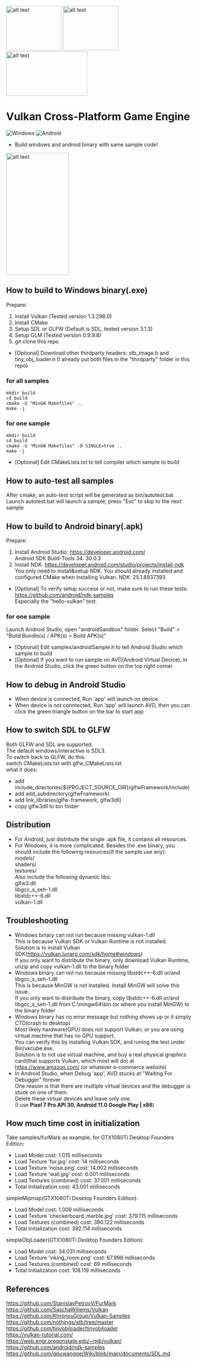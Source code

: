 <p float="left">
  <img src="https://github.com/gpuwangge/VulkanPlatform/blob/main/images/vulkanLogo.png" alt="alt text" width="150" height="120">  
  <img src="https://github.com/gpuwangge/VulkanPlatform/blob/main/images/windowsLogo.png" alt="alt text" width="150" height="120">  
  <img src="https://github.com/gpuwangge/VulkanPlatform/blob/main/images/androidLogo.png" alt="alt text" width="220" height="120">  
</p>


# Vulkan Cross-Platform Game Engine
![Windows](https://img.shields.io/badge/Windows-passing-brightgreen)
![Android](https://img.shields.io/badge/Android-passing-brightgreen)
- Build windows and android binary with same sample code!

<img src="https://github.com/gpuwangge/VulkanPlatform/blob/main/images/shadowMapAVDDemo.png" alt="alt text" width="170" height="330">  

## How to build to Windows binary(.exe)
Prepare:  
1. Install Vulkan (Tested version 1.3.296.0)  
1. Install CMake  
1. Setup SDL or GLFW (Default is SDL, tested version 3.1.3)   
1. Setup GLM (Tested version 0.9.9.8)
1. git clone this repo 
- [Optional] Download other thirdparty headers: stb_image.h and tiny_obj_loader.h (I already put both files in the "thirdparty" folder in this repo)  
### for all samples
```
mkdir build  
cd build  
cmake -G "MinGW Makefiles" ..   
make -j  
```

### for one sample  
```
mkdir build  
cd build  
cmake -G "MinGW Makefiles" -D SINGLE=true ..  
make -j
```
- [Optional] Edit CMakeLists.txt to tell compiler which sample to build   

## How to auto-test all samples
After cmake, an auto-test script will be generated as bin/autotest.bat  
Launch autotest.bat will launch a sample; press "Esc" to skip to the next sample  

## How to build to Android binary(.apk)
Prepare:  
1. Install Android Studio: https://developer.android.com/   
Android SDK Build-Tools 34: 30.0.3  
2. Install NDK: https://developer.android.com/studio/projects/install-ndk  
   You only need to install&setup NDK. You should already installed and configured CMake when installing Vulkan. 
NDK: 25.1.8937393  
- [Optional] To verify setup success or not, make sure to run these tests: https://github.com/android/ndk-samples  
   Especially the "hello-vulkan" test.  
### for one sample    
Launch Android Studio, open "androidSandbox" folder.   Select "Build" > "Build Bundle(s) / APK(s) > Build APK(s)"  
- [Optional] Edit samples/androidSample.h to tell Android Studio which sample to build  
- [Optional] If you want to run sample on AVD(Android Virtual Device), in the Android Studio, click the green button on the top right corner.  

## How to debug in Android Studio
- When device is connected, Run 'app' will launch on device  
- When device is not conntected, Run 'app' will launch AVD, then you can click the green triangle button on the bar to start app  

## How to switch SDL to GLFW
Both GLFW and SDL are supported.  
The default windows/interactive is SDL3.  
To switch back to GLFW, do this:  
switch CMakeLists.txt with glfw_CMakeLists.txt  
what it does:  
- add include_directories(${PROJECT_SOURCE_DIR}/glfwFramework/include)  
- add add_subdirectory(glfwFramework)  
- add link_libraries(glfw-framework, glfw3dll)  
- copy glfw3dll to bin folder  

## Distribution
- For Android, just distribute the single .apk file, it contains all resources.  
- For Windows, it is more complicated. Besides the .exe binary, you should include the following resources(if the sample use any):  
models/  
shaders/  
textures/  
Also include the following dynamic libs:  
glfw3.dll  
libgcc_s_seh-1.dll  
libstdc++-6.dll  
vulkan-1.dll  

## Troubleshooting
- Windows binary can not run because missing vulkan-1.dll  
This is because Vulkan SDK or Vulkan Runtime is not installed.  
Solution is to install Vulkan SDK(https://vulkan.lunarg.com/sdk/home#windows)  
If you only want to distribute the binary, only download Vulkan Runtime, unzip and copy vulkan-1.dll to the binary folder  
- Windows binary can not run because missing libstdc++-6.dll or/and libgcc_s_seh-1.dll  
This is because MinGW is not installed. Install MinGW will solve this issue.  
If you only want to distribute the binary, copy libstdc++-6.dll or/and libgcc_s_seh-1.dll from C:\mingw64\bin (or where you install MinGW) to the binary folder  
- Windows binary has no error message but nothing shows up or it simply CTD(crash to desktop)  
Most likely hardware(GPU) does not support Vulkan; or you are using virtual machine that has no GPU support.  
You can verify this by installing Vulkan SDK, and runing the test under Bin/vkcube.exe.  
Solution is to not use virtual machine, and buy a real physical graphics card(that supports Vulkan, which most will do) at https://www.amazon.com/ (or whatever e-commerce website)  
- In Android Studio, when Debug 'app', AVD stucks at "Waiting For Debugger" forever  
One reason is that there are multiple virtual devices and the debugger is stuck on one of them.   
Delete these virtual devices and leave only one.  
(I use **Pixel 7 Pro API 30, Android 11.0 Google Play | x86**)  

## How much time cost in initialization
Take samples/furMark as example, for GTX1080Ti Desktop Founders Edition:  
- Load Model cost: 1.015 milliseconds  
- Load Texture 'fur.jpg' cost: 14 milliseconds  
- Load Texture 'noise.png' cost: 14.002 milliseconds  
- Load Texture 'wall.jpg' cost: 6.001 milliseconds  
- Load Textures (combined) cost: 37.001 milliseconds  
- Total Initialization cost: 43.001 milliseconds  

simpleMipmap(GTX1080Ti Desktop Founders Edition):  
- Load Model cost: 1.009 milliseconds  
- Load Texture 'checkerboard_marble.jpg' cost: 379.115 milliseconds  
- Load Textures (combined) cost: 380.122 milliseconds  
- Total Initialization cost: 392.114 milliseconds  

simpleObjLoader(GTX1080Ti Desktop Founders Edition):  
- Load Model cost: 34.031 milliseconds  
- Load Texture 'viking_room.png' cost: 67.998 milliseconds  
- Load Textures (combined) cost: 69 milliseconds  
- Total Initialization cost: 108.119 milliseconds  

## References
https://github.com/StanislavPetrovV/FurMark  
https://github.com/SaschaWillems/Vulkan  
https://github.com/KhronosGroup/Vulkan-Samples  
https://github.com/nothings/stb/tree/master  
https://github.com/tinyobjloader/tinyobjloader  
https://vulkan-tutorial.com/  
https://web.engr.oregonstate.edu/~mjb/vulkan/  
https://github.com/android/ndk-samples  
https://github.com/gpuwangge/Wiki/blob/main/documents/SDL.md  
